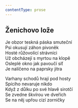 ```yaml
---
contentType: prose
---
```


## Ženichovo lože

Je obzor teskná páska smuteční  
Psi okusují záhon pivoněk  
Hosté růžovolící strávníci  
Už obcházejí s myrtou na klopě  
Osleplé okno jak pavoučí síť  
Je nalíčeno na paprsky jitra

Varhany schodů hrají pod hosty  
Spícího nevaruje nikdo  
Když z důlku po své hlavě sirotčí  
Se zvedne škvírou ve dveřích  
Se na něj upřou cizí zorničky
